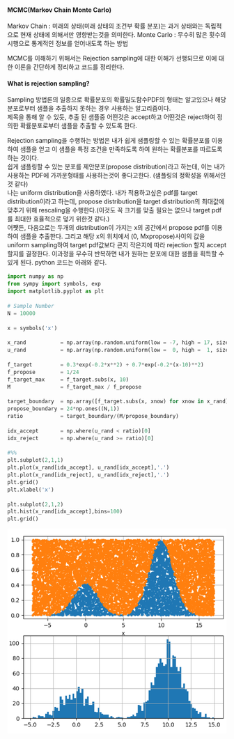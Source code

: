 #### MCMC(Markov Chain Monte Carlo)
Markov Chain : 미래의 상태(미래 상태의 조건부 확률 분포)는 과거 상태와는 독립적으로 현재 상태에 의해서만 영향받는것을 의미한다.
Monte Carlo : 무수히 많은 횟수의 시행으로 통계적인 정보를 얻어내도록 하는 방법

MCMC를 이해하기 위해서는 Rejection sampling에 대한 이해가 선행되므로 이에 대한 이론을 간단하게 정리하고 코드를 정리한다.  

#### What is rejection sampling?
Sampling 방법론의 일종으로 확률분포의 확률밀도함수PDF의 형태는 알고있으나 해당 분포로부터 샘플을 추출하지 못하는 경우 사용하는 알고리즘이다.  
제목을 통해 알 수 있듯, 추출 된 샘플중 어떤것은 accept하고 어떤것은 reject하여 정의한 확률분포로부터 샘플을 추출할 수 있도록 한다.  

Rejection sampling을 수행하는 방법은 내가 쉽게 샘플링할 수 있는 확률분포를 이용하여 샘플을 얻고 이 샘플을 특정 조건을 만족하도록 하여 원하는 확률분포를 따르도록 하는 것이다.  
쉽게 샘플링할 수 있는 분포를 제안분포(propose distribution)라고 하는데, 이는 내가 사용하는 PDF에 가까운형태를 사용하는것이 좋다고한다. (샘플링의 정확성을 위해서인것 같다)  
나는 uniform distribution을 사용하였다. 내가 적용하고싶은 pdf를 target distribution이라고 하는데, propose distribution을 target distribution의 최대값에 맞추기 위해 rescaling을 수행한다.(이것도 꼭 크기를 맞출 필요는 없으나 target pdf를 최대한 효율적으로 덮기 위한것 같다.)  
어쨋든, 다음으로는 두개의 distribution이 가지는 x의 공간에서 propose pdf를 이용하여 샘플을 추출한다. 그리고 해당 x의 위치에서 (0, Mxpropose)사이의 값을 uniform sampling하여 target pdf값보다 큰지 작은지에 따라 rejection 할지 accept할지를 결정한다. 이과정을 무수히 반복하면 내가 원하는 분포에 대한 샘플을 획득할 수 있게 된다.
python 코드는 아래와 같다. 

```python
import numpy as np
from sympy import symbols, exp
import matplotlib.pyplot as plt

# Sample Number
N = 10000

x = symbols('x')

x_rand           = np.array(np.random.uniform(low = -7, high = 17, size=N)).reshape(N,1)
u_rand           = np.array(np.random.uniform(low =  0, high =  1, size=N)).reshape(N,1)

f_target         = 0.3*exp(-0.2*x**2) + 0.7*exp(-0.2*(x-10)**2)
f_propose        = 1/24
f_target_max     = f_target.subs(x, 10)
M                = f_target_max / f_propose

target_boundary  = np.array([f_target.subs(x, xnow) for xnow in x_rand]).reshape(N,1)
propose_boundary = 24*np.ones((N,1))
ratio            = target_boundary/(M/propose_boundary)

idx_accept       = np.where(u_rand < ratio)[0]
idx_reject       = np.where(u_rand >= ratio)[0]

#%%
plt.subplot(2,1,1)
plt.plot(x_rand[idx_accept], u_rand[idx_accept],'.')
plt.plot(x_rand[idx_reject], u_rand[idx_reject],'.')
plt.grid()
plt.xlabel('x')

plt.subplot(2,1,2)
plt.hist(x_rand[idx_accept],bins=100)
plt.grid()
```
<img src='https://github.com/kyugorithm/TIL/blob/main/sources/resource_rejectionsampling.png'>
